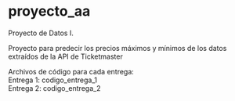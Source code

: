# proyecto_aa
Proyecto de Datos I.


Proyecto para predecir los precios máximos y mínimos de los datos extraídos de la API de Ticketmaster

Archivos de código para cada entrega: \
Entrega 1: codigo_entrega_1 \
Entrega 2: codigo_entrega_2
